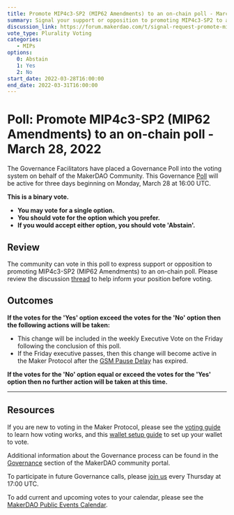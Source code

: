 ```yaml
---
title: Promote MIP4c3-SP2 (MIP62 Amendments) to an on-chain poll - March 28, 2022
summary: Signal your support or opposition to promoting MIP4c3-SP2 to an on-chain poll
discussion_link: https://forum.makerdao.com/t/signal-request-promote-mip4c3-sp2-mip62-amendments-to-an-on-chain-poll/13972
vote_type: Plurality Voting
categories:
   - MIPs
options:
   0: Abstain
   1: Yes
   2: No
start_date: 2022-03-28T16:00:00
end_date: 2022-03-31T16:00:00
---
```

# Poll: Promote MIP4c3-SP2 (MIP62 Amendments) to an on-chain poll - March 28, 2022

The Governance Facilitators have placed a Governance Poll into the voting system on behalf of the MakerDAO Community. This Governance [Poll](https://community-development.makerdao.com/en/learn/governance/on-chain-gov) will be active for three days beginning on Monday, March 28 at 16:00 UTC.

**This is a binary vote.** 
- **You may vote for a single option.** 
- **You should vote for the option which you prefer.**
- **If you would accept either option, you should vote 'Abstain'.**

## Review

The community can vote in this poll to express support or opposition to promoting MIP4c3-SP2 (MIP62 Amendments) to an on-chain poll.
Please review the discussion [thread](https://forum.makerdao.com/t/signal-request-promote-mip4c3-sp2-mip62-amendments-to-an-on-chain-poll/13972) to help inform your position before voting.

## Outcomes

**If the votes for the 'Yes' option exceed the votes for the 'No' option then the following actions will be taken:**
* This change will be included in the weekly Executive Vote on the Friday following the conclusion of this poll.
* If the Friday executive passes, then this change will become active in the Maker Protocol after the [GSM Pause Delay](https://community-development.makerdao.com/en/learn/governance/param-gsm-pause-delay) has expired.

**If the votes for the 'No' option equal or exceed the votes for the 'Yes' option then no further action will be taken at this time.**

---

## Resources

If you are new to voting in the Maker Protocol, please see the [voting guide](https://community-development.makerdao.com/en/learn/governance/how-voting-works/) to learn how voting works, and this [wallet setup guide](https://community-development.makerdao.com/en/learn/governance/voting-setup/) to set up your wallet to vote.

Additional information about the Governance process can be found in the [Governance](https://community-development.makerdao.com/en/learn/governance) section of the MakerDAO community portal.

To participate in future Governance calls, please [join us](https://github.com/makerdao/community/tree/master/governance/governance-and-risk-meetings) every Thursday at 17:00 UTC.

To add current and upcoming votes to your calendar, please see the [MakerDAO Public Events Calendar](https://calendar.google.com/calendar/embed?src=makerdao.com_3efhm2ghipksegl009ktniomdk%40group.calendar.google.com&ctz=UTC&mode=week&showCalendars=0&showPrint=0).
